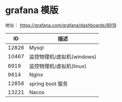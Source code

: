 
# grafana 模版

地址： https://grafana.com/grafana/dashboards/8919

|  ID   | 描述  |
|  ----  | ----  |
| 12826  | Mysql |
| 10467  | 监控物理机/虚拟机(windows) |
| 8919  | 监控物理机/虚拟机(linux)  |
| 9614  | Nginx |
| 12856  | spring boot 服务 |
| 13221  | Nacos |
